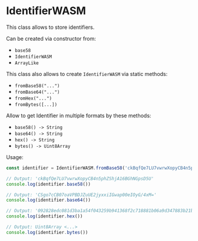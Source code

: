 # IdentifierWASM

This class allows to store identifiers.

Can be created via constructor from:
- `base58`
- `IdentifierWASM`
- `ArrayLike`

This class also allows to create `IdentifierWASM` via static methods:
- `fromBase58("...")`
- `fromBase64("...")`
- `fromHex("...")`
- `fromBytes([...])`

Allow to get Identifier in multiple formats by these methods:
- `base58() -> String`
- `base64() -> String`
- `hex() -> String`
- `bytes() -> Uint8Array`

Usage:
```js
const identifier = IdentifierWASM.fromBase58('ckBqfQe7LU7vwrwXopyCB4n5phZShjA16BGhNGpsD5U')

// Output: 'ckBqfQe7LU7vwrwXopyCB4n5phZShjA16BGhNGpsD5U'
console.log(identifier.base58())

// Output: 'CSgo7cCB07oaVPBDJZuUE2jyxxiIGwap00eIOyG/4xM='
console.log(identifier.base64())

// Output: '092828edc081d3ba1a54f043259b941368f2c718881b06a9d347883b21bfe313'
console.log(identifier.hex())

// Output: Uint8Array <...>
console.log(identifier.bytes())
```